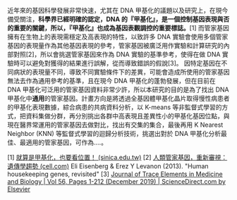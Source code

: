 近年來的基因科學發展非常快速，尤其在 DNA 甲基化的議題以及研究上，在現今備受關注，**科學界已經明確的認定，DNA 的『甲基化』，是一個控制基因表現與否的重要的關鍵，所以，『甲基化』也成為基因表觀調控的重要標誌。**[1] 而管家基因擁有在生物上的表現需穩定及高表現的特性，以致許多 DNA 實驗會使用多個管家基因的表現量作為其他基因表現的參考，管家基因被廣泛用作實驗和計算研究的內部對照[2]，所以會挑選管家基因來作為 DNA 實驗的基準參考，使得在做 DNA 實驗時可以避免對獲得的結果進行誤解，從而導致錯誤的假說[3]。
因特定基因在不同病狀的表現量不同，導致不同實驗條件下的差異，可能會造成所使用的管家基因無法去作為通用參考的基準，且在現今 DNA 甲基化的蓬勃發展，但在目前在 DNA 甲基化可泛用的管家基因資料非常少許，所以本研究的目的是為了找出 DNA 甲基化中**通用**的管家基因。計畫方向是將透過全基因體甲基化晶片取得慢性病患者的甲基化表現數據，綜合病患的共病資料分析，以 K-means 等非監督式學習的方式，把資料集做分群，再分別挑出各群中高表現且差異性小的甲基化基因位點，與現在醫界常運用的管家基因去做對比，找出有交集的集合，最後再用 K Nearest Neighbor (KNN) 等監督式學習的迴歸分析技術，挑選出對於 DNA 甲基化分析最佳、最適用的管家基因，可作為....。


[1]
[就算是甲基化，也要看位置！ (sinica.edu.tw)](https://www.genomics.sinica.edu.tw/index.php/tw/news/news-archives/386-2013-02-06-06-20-51)
[2]
[人類管家基因，重新審視：遺傳學趨勢 (cell.com)](https://www.cell.com/trends/genetics/fulltext/S0168-9525(13)00089-9?_returnURL=https%3A%2F%2Flinkinghub.elsevier.com%2Fretrieve%2Fpii%2FS0168952513000899%3Fshowall%3Dtrue)
Eli Eisenberg & Erez Y Levanon (2013). "Human housekeeping genes, revisited"
[3]
[Journal of Trace Elements in Medicine and Biology | Vol 56, Pages 1-212 (December 2019) | ScienceDirect.com by Elsevier](https://www.sciencedirect.com/journal/journal-of-trace-elements-in-medicine-and-biology/vol/56/suppl/C)